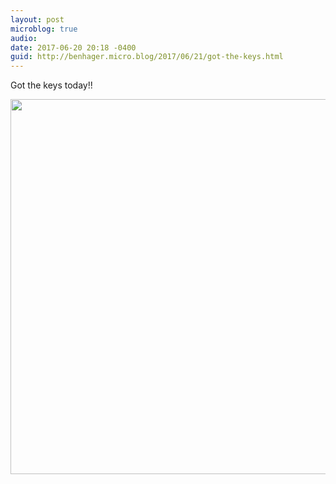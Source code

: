 ```yaml
---
layout: post
microblog: true
audio: 
date: 2017-06-20 20:18 -0400
guid: http://benhager.micro.blog/2017/06/21/got-the-keys.html
---
```

Got the keys today!!

<img src="http://benhager.micro.blog/uploads/2017/2248f2b857.jpg" width="600" height="600" style="height: auto" />
